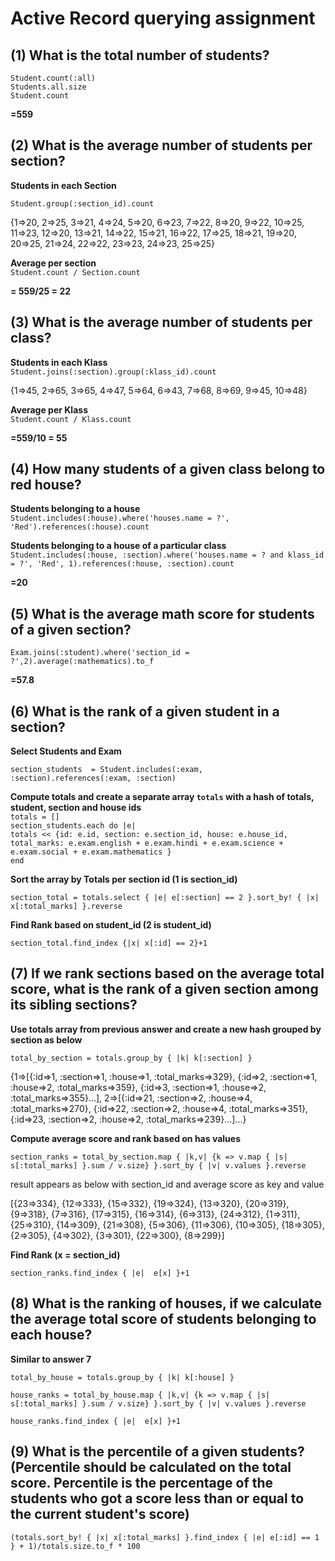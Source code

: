 Active Record querying assignment
=================================

(1) What is the total number of students?
-----------------------------------------

`Student.count(:all)`  
`Students.all.size`  
`Student.count`  

**=559**

(2) What is the average number of students per section?
-------------------------------------------------------

**Students in each Section**  

`Student.group(:section_id).count`  

{1=>20, 2=>25, 3=>21, 4=>24, 5=>20, 6=>23, 7=>22, 8=>20, 9=>22, 10=>25, 11=>23, 12=>20, 13=>21, 14=>22, 15=>21, 16=>22, 17=>25, 18=>21, 19=>20, 20=>25, 21=>24, 22=>22, 23=>23, 24=>23, 25=>25}  

**Average per section**  
`Student.count / Section.count`  

**= 559/25 = 22**

(3) What is the average number of students per class?
-----------------------------------------------------

**Students in each Klass**  
`Student.joins(:section).group(:klass_id).count`  

{1=>45, 2=>65, 3=>65, 4=>47, 5=>64, 6=>43, 7=>68, 8=>69, 9=>45, 10=>48}  

**Average per Klass**  
`Student.count / Klass.count`  

**=559/10 = 55**

(4) How many students of a given class belong to red house?
-----------------------------------------------------------

**Students belonging to a house**  
`Student.includes(:house).where('houses.name = ?', 'Red').references(:house).count`  

**Students belonging to a house of a particular class**  
`Student.includes(:house, :section).where('houses.name = ? and klass_id = ?', 'Red', 1).references(:house, :section).count`  

**=20**

(5) What is the average math score for students of a given section?
-------------------------------------------------------------------

`Exam.joins(:student).where('section_id = ?',2).average(:mathematics).to_f`

**=57.8**


(6) What is the rank of a given student in a section?
------------------------------------------------------

**Select Students and Exam**

`section_students  = Student.includes(:exam, :section).references(:exam, :section)`

**Compute totals and create a separate array `totals` with a hash of totals, student, section and house ids**  
`totals = []`  
`section_students.each do |e|`  
`totals << {id: e.id, section: e.section_id, house: e.house_id, total_marks: e.exam.english + e.exam.hindi + e.exam.science + e.exam.social + e.exam.mathematics }`  
`end`  

**Sort the array by Totals per section id (1 is section_id)**

`section_total = totals.select { |e| e[:section] == 2 }.sort_by! { |x| x[:total_marks] }.reverse`

**Find Rank based on student_id (2 is student_id)**

`section_total.find_index {|x| x[:id] == 2}+1`

(7) If we rank sections based on the average total score, what is the rank of a given section among its sibling sections?
------------------------------------------------------------------

**Use totals array from previous answer and create a new hash grouped by section as below**

`total_by_section = totals.group_by { |k| k[:section] }`

{1=>[{:id=>1, :section=>1, :house=>1, :total_marks=>329}, {:id=>2, :section=>1, :house=>2, :total_marks=>359}, {:id=>3, :section=>1, :house=>2, :total_marks=>355}...], 2=>[{:id=>21, :section=>2, :house=>4, :total_marks=>270}, {:id=>22, :section=>2, :house=>4, :total_marks=>351}, {:id=>23, :section=>2, :house=>2, :total_marks=>239}...]...}

**Compute average score and rank based on has values**

`section_ranks = total_by_section.map { |k,v| {k => v.map { |s| s[:total_marks] }.sum / v.size} }.sort_by { |v| v.values }.reverse`

result appears as below with section_id and average score as key and value

[{23=>334}, {12=>333}, {15=>332}, {19=>324}, {13=>320}, {20=>319}, {9=>318}, {7=>316}, {17=>315}, {16=>314}, {6=>313}, {24=>312}, {1=>311}, {25=>310}, {14=>309}, {21=>308}, {5=>306}, {11=>306}, {10=>305}, {18=>305}, {2=>305}, {4=>302}, {3=>301}, {22=>300}, {8=>299}]

**Find Rank (x = section_id)**

`section_ranks.find_index { |e|  e[x] }+1`

(8) What is the ranking of houses, if we calculate the average total score of students belonging to each house?
------------------------------------------------------------------------

**Similar to answer 7**  

`total_by_house = totals.group_by { |k| k[:house] }`  

`house_ranks = total_by_house.map { |k,v| {k => v.map { |s| s[:total_marks] }.sum / v.size} }.sort_by { |v| v.values }.reverse`  

`house_ranks.find_index { |e|  e[x] }+1`  

(9) What is the percentile of a given students? (Percentile should be calculated on the total score. Percentile is the percentage of the students who got a score less than or equal to the current student's score)
--------------------------------------------------------------------------

`(totals.sort_by! { |x| x[:total_marks] }.find_index { |e| e[:id] == 1 } + 1)/totals.size.to_f * 100`



